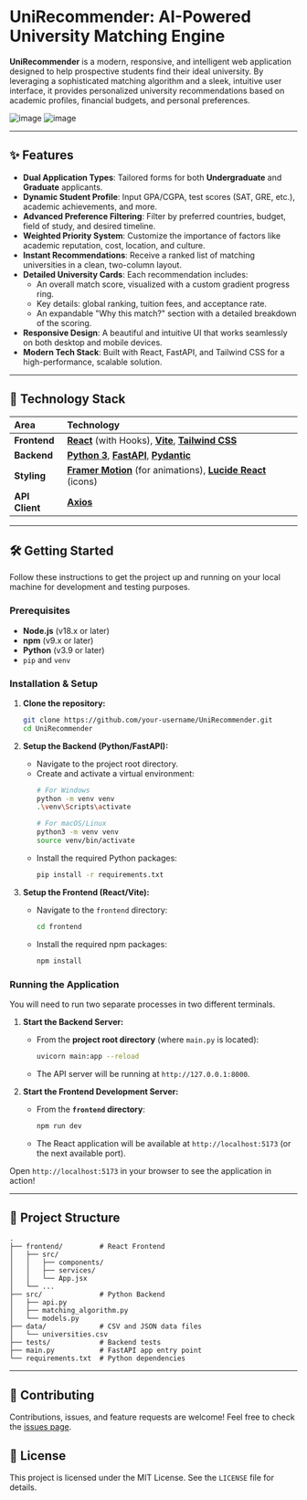 # UniRecommender: AI-Powered University Matching Engine

**UniRecommender** is a modern, responsive, and intelligent web application designed to help prospective students find their ideal university. By leveraging a sophisticated matching algorithm and a sleek, intuitive user interface, it provides personalized university recommendations based on academic profiles, financial budgets, and personal preferences.

![image](https://github.com/user-attachments/assets/7af86fba-e53c-47de-a497-a46875c4311b)
![image](https://github.com/user-attachments/assets/6392802f-54ec-452b-8f24-395c6553e3e0)

---

## ✨ Features

*   **Dual Application Types**: Tailored forms for both **Undergraduate** and **Graduate** applicants.
*   **Dynamic Student Profile**: Input GPA/CGPA, test scores (SAT, GRE, etc.), academic achievements, and more.
*   **Advanced Preference Filtering**: Filter by preferred countries, budget, field of study, and desired timeline.
*   **Weighted Priority System**: Customize the importance of factors like academic reputation, cost, location, and culture.
*   **Instant Recommendations**: Receive a ranked list of matching universities in a clean, two-column layout.
*   **Detailed University Cards**: Each recommendation includes:
    *   An overall match score, visualized with a custom gradient progress ring.
    *   Key details: global ranking, tuition fees, and acceptance rate.
    *   An expandable "Why this match?" section with a detailed breakdown of the scoring.
*   **Responsive Design**: A beautiful and intuitive UI that works seamlessly on both desktop and mobile devices.
*   **Modern Tech Stack**: Built with React, FastAPI, and Tailwind CSS for a high-performance, scalable solution.

---

## 🚀 Technology Stack

| Area      | Technology                                                                                                  |
| :-------- | :---------------------------------------------------------------------------------------------------------- |
| **Frontend** | [**React**](https://reactjs.org/) (with Hooks), [**Vite**](https://vitejs.dev/), [**Tailwind CSS**](https://tailwindcss.com/) |
| **Backend**  | [**Python 3**](https://www.python.org/), [**FastAPI**](https://fastapi.tiangolo.com/), [**Pydantic**](https://pydantic-docs.helpmanual.io/) |
| **Styling**  | [**Framer Motion**](https://www.framer.com/motion/) (for animations), [**Lucide React**](https://lucide.dev/) (icons) |
| **API Client** | [**Axios**](https://axios-http.com/)                                                                  |

---

## 🛠️ Getting Started

Follow these instructions to get the project up and running on your local machine for development and testing purposes.

### Prerequisites

*   **Node.js** (v18.x or later)
*   **npm** (v9.x or later)
*   **Python** (v3.9 or later)
*   `pip` and `venv`

### Installation & Setup

1.  **Clone the repository:**
    ```bash
    git clone https://github.com/your-username/UniRecommender.git
    cd UniRecommender
    ```

2.  **Setup the Backend (Python/FastAPI):**
    *   Navigate to the project root directory.
    *   Create and activate a virtual environment:
        ```bash
        # For Windows
        python -m venv venv
        .\venv\Scripts\activate

        # For macOS/Linux
        python3 -m venv venv
        source venv/bin/activate
        ```
    *   Install the required Python packages:
        ```bash
        pip install -r requirements.txt
        ```

3.  **Setup the Frontend (React/Vite):**
    *   Navigate to the `frontend` directory:
        ```bash
        cd frontend
        ```
    *   Install the required npm packages:
        ```bash
        npm install
        ```

### Running the Application

You will need to run two separate processes in two different terminals.

1.  **Start the Backend Server:**
    *   From the **project root directory** (where `main.py` is located):
        ```bash
        uvicorn main:app --reload
        ```
    *   The API server will be running at `http://127.0.0.1:8000`.

2.  **Start the Frontend Development Server:**
    *   From the **`frontend` directory**:
        ```bash
        npm run dev
        ```
    *   The React application will be available at `http://localhost:5173` (or the next available port).

Open `http://localhost:5173` in your browser to see the application in action!

---

## 📁 Project Structure

```
.
├── frontend/         # React Frontend
│   ├── src/
│   │   ├── components/
│   │   ├── services/
│   │   └── App.jsx
│   └── ...
├── src/              # Python Backend
│   ├── api.py
│   ├── matching_algorithm.py
│   └── models.py
├── data/             # CSV and JSON data files
│   └── universities.csv
├── tests/            # Backend tests
├── main.py           # FastAPI app entry point
└── requirements.txt  # Python dependencies
```

---

## 🤝 Contributing

Contributions, issues, and feature requests are welcome! Feel free to check the [issues page](https://github.com/your-username/UniRecommender/issues).

## 📄 License

This project is licensed under the MIT License. See the `LICENSE` file for details. 
